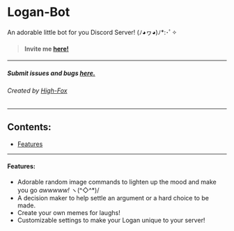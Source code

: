 # Logan-Bot 
An adorable little bot for you Discord Server! (ﾉ◕ヮ◕)ﾉ*:･ﾟ✧
> #### Invite me [here!](https://discordapp.com/oauth2/authorize?client_id=470864521842655252&scope=bot)

---

##### Submit issues and bugs [here.](https://github.com/High-Fox/Logan-Bot/issues)
###### Created by [High-Fox](https://github.com/High-Fox/)

---

## Contents:
* [Features](#features)

---

#### Features:
* Adorable random image commands to lighten up the mood and make you go *awwwww!* ヽ(^◇^*)/
* A decision maker to help settle an argument or a hard choice to be made.
* Create your own memes for laughs!
* Customizable settings to make your Logan unique to your server!
  
